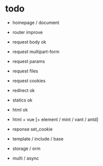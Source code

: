 # todo

- homepage / document

- router improve

- request body  ok
- request multipart-form
- request params
- request files
- request cookies

- redirect  ok
- statics   ok
- html  ok
- html + vue [+ element / mint / vant / antd]
- reponse set_cookie
- template / include / base
- storage / orm

- multi / async


